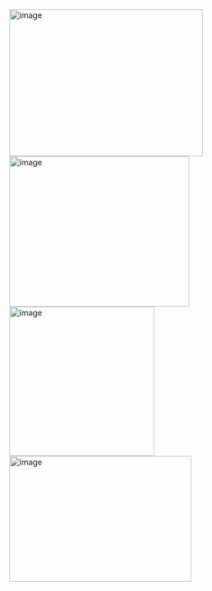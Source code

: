 <img width="344" height="262" alt="image" src="https://github.com/user-attachments/assets/c688b240-30b4-4c1b-bcdc-a32633389437" />
<img width="320" height="268" alt="image" src="https://github.com/user-attachments/assets/d0eee213-b1cc-480c-a24a-96b4487ccb87" />
<img width="258" height="266" alt="image" src="https://github.com/user-attachments/assets/109a8cfa-2095-46d1-b6ea-8e930cad4356" />
<img width="324" height="224" alt="image" src="https://github.com/user-attachments/assets/8d849926-459f-4029-aedb-eefeabc5b4e0" />


